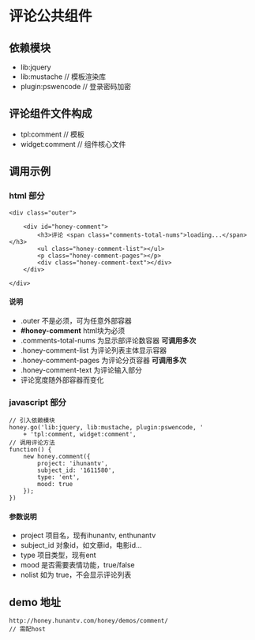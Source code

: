 # 评论公共组件

## 依赖模块

* lib:jquery
* lib:mustache // 模板渲染库
* plugin:pswencode // 登录密码加密


## 评论组件文件构成

* tpl:comment // 模板
* widget:comment // 组件核心文件

## 调用示例
    
### html 部分    

    <div class="outer">

        <div id="honey-comment">
            <h3>评论 <span class="comments-total-nums">loading...</span></h3> 
            <ul class="honey-comment-list"></ul>
            <p class="honey-comment-pages"></p>
            <div class="honey-comment-text"></div>
        </div>

    </div>

#### 说明

* .outer 不是必须，可为任意外部容器
* **#honey-comment** html块为必须
* .comments-total-nums 为显示部评论数容器 **可调用多次**
* .honey-comment-list 为评论列表主体显示容器
* .honey-comment-pages 为评论分页容器 **可调用多次**  
* .honey-comment-text 为评论输入部分
* 评论宽度随外部容器而变化

### javascript 部分    
    
    // 引入依赖模块
    honey.go('lib:jquery, lib:mustache, plugin:pswencode, '
        + 'tpl:comment, widget:comment', 
    // 调用评论方法
    function() {
        new honey.comment({
            project: 'ihunantv',
            subject_id: '1611580',
            type: 'ent',
            mood: true
        }); 
    })

#### 参数说明
* project 项目名，现有ihunantv, enthunantv
* subject_id 对象id，如文章id，电影id...
* type 项目类型，现有ent
* mood 是否需要表情功能，true/false
* nolist 如为 true，不会显示评论列表

## demo 地址
    
    http://honey.hunantv.com/honey/demos/comment/
    // 需配host
